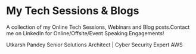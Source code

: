 # My Tech Sessions & Blogs
A collection of my Online Tech Sessions, Webinars and Blog posts.Contact me on LinkedIn for Online/Offsite/Event Speaking Engagements!

Utkarsh Pandey
Senior Solutions Architect | Cyber Security Expert
AWS

